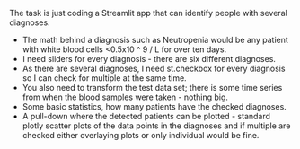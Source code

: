 The task is just coding a Streamlit app that can identify people with several diagnoses. 

* The math behind a diagnosis such as Neutropenia would be any patient with white blood cells <0.5x10 ^ 9 / L for over ten days. 
* I need sliders for every diagnosis - there are six different diagnoses. 
* As there are several diagnoses, I need st.checkbox for every diagnosis so I can check for multiple at the same time. 
* You also need to transform the test data set; there is some time series from when the blood samples were taken - nothing big. 
* Some basic statistics, how many patients have the checked diagnoses. 
* A pull-down where the detected patients can be plotted - standard plotly scatter plots of the data points in the diagnoses and if multiple are checked either overlaying plots or only individual would be fine. 